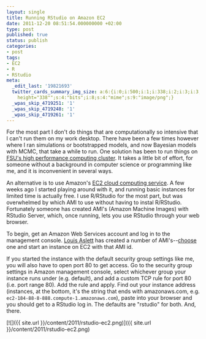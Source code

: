 ```yaml
---
layout: single
title: Running RStudio on Amazon EC2
date: 2011-12-20 08:51:54.000000000 +02:00
type: post
published: true
status: publish
categories:
- post
tags:
- EC2
- R
- RStudio
meta:
  _edit_last: '19821693'
  twitter_cards_summary_img_size: a:6:{i:0;i:500;i:1;i:338;i:2;i:3;i:3;s:24:"width="500"
    height="338"";s:4:"bits";i:8;s:4:"mime";s:9:"image/png";}
  _wpas_skip_4719251: '1'
  _wpas_skip_4719248: '1'
  _wpas_skip_4719261: '1'
---
```


For the most part I don't do things that are computationally so intensive that I can't run them on my work desktop. There have been a few times however where I ran simulations or bootstrapped models, and now Bayesian models with MCMC, that take a while to run. One solution has been to run things on [FSU's high performance computing cluster](http://www.hpc.fsu.edu/). It takes a little bit of effort, for someone without a background in computer science or programming like me, and it is inconvenient in several ways.

An alternative is to use Amazon's [EC2 cloud computing service](http://aws.amazon.com/ec2/). A few weeks ago I started playing around with it, and running basic instances for limited time is actually free. I use R/RStudio for the most part, but was overwhelmed by which AMI to use without having to instal R/RStudio. Fortunately someone has created AMI's (Amazon Machine Images) with RStudio Server, which, once running, lets you use RStudio through your web browser.

To begin, get an Amazon Web Services account and log in to the management console. [Louis Aslett](http://www.louisaslett.com/) has created a number of AMI's--[choose](http://www.louisaslett.com/RStudio_AMI/) one and start an instance on EC2 with that AMI id.

If you started the instance with the default security group settings like me, you will also have to open port 80 to get access. Go to the security group settings in Amazon management console, select whichever group your instance runs under (e.g. default), and add a custom TCP rule for port 80 (i.e. port range 80). Add the rule and apply. Find out your instance address (instances, at the bottom, it's the string that ends with amazonaws.com, e.g. `ec2-184-88-8-888.compute-1.amazonaws.com`), paste into your browser and you should get to a RStudio log in. The defaults are "rstudio" for both. And, there.

[![]({{ site.url }}/content/2011/rstudio-ec2.png)]({{ site.url }}/content/2011/rstudio-ec2.png)